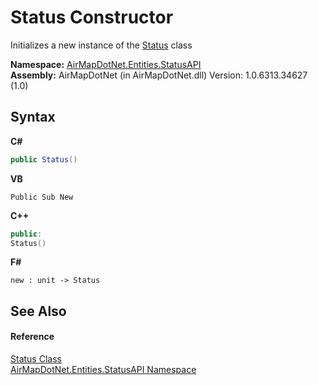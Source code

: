 # Status Constructor 
 

Initializes a new instance of the <a href="T_AirMapDotNet_Entities_StatusAPI_Status">Status</a> class

**Namespace:**&nbsp;<a href="N_AirMapDotNet_Entities_StatusAPI">AirMapDotNet.Entities.StatusAPI</a><br />**Assembly:**&nbsp;AirMapDotNet (in AirMapDotNet.dll) Version: 1.0.6313.34627 (1.0)

## Syntax

**C#**<br />
``` C#
public Status()
```

**VB**<br />
``` VB
Public Sub New
```

**C++**<br />
``` C++
public:
Status()
```

**F#**<br />
``` F#
new : unit -> Status
```


## See Also


#### Reference
<a href="T_AirMapDotNet_Entities_StatusAPI_Status">Status Class</a><br /><a href="N_AirMapDotNet_Entities_StatusAPI">AirMapDotNet.Entities.StatusAPI Namespace</a><br />